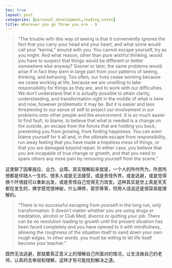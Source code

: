 ```yaml
---
toc: true
layout: post
categories: [personal_development,reading_notes]
title: Wherever you go three you are - 9
---
```

> “The trouble with this way of seeing is that it conveniently ignores the fact that you carry your head and your heart, and what some would call your “karma,” around with you. You cannot escape yourself, try as you might. And what reason, other than pure wishful thinking, would you have to suspect that things would be different or better somewhere else anyway? Sooner or later, the same problems would arise if in fact they stem in large part from your patterns of seeing, thinking, and behaving. Too often, our lives cease working because we cease working at life, because we are unwilling to take responsibility for things as they are, and to work with our difficulties. We don’t understand that it is actually possible to attain clarity, understanding, and transformation right in the middle of what is here and now, however problematic it may be. But it is easier and less threatening to our sense of self to project our involvement in our problems onto other people and the environment.
It is so much easier to find fault, to blame, to believe that what is needed is a change on the outside, an escape from the forces that are holding you back, preventing you from growing, from finding happiness. You can even blame yourself for it all and, in the ultimate escape from responsibility, run away feeling that you have made a hopeless mess of things, or that you are damaged beyond repair. In either case, you believe that you are incapable of true change or growth, and that you need to spare others any more pain by removing yourself from the scene.”

这里聊了因果报应、业力、业障。其实理解起来就是，一个人的所作所为，所思所想都是伴随人一生的。很多人或是无法接受，或是责怪外界，或是逃避，或是觉得换个环境就可以重新出发，或是责怪自己觉得无力改变。这种其实是世上真是天天都在发生的，佛学感觉很神秘，什么禅修，密宗等等，但用人话说还是很容易能理解的。

> “There is no successful escaping from yourself in the long run, only transformation. It doesn’t matter whether you are using drugs or meditation, alcohol or Club Med, divorce or quitting your job. There can be no resolution leading to growth until the present situation has been faced completely and you have opened to it with mindfulness, allowing the roughness of the situation itself to sand down your own rough edges. In other words, you must be willing to let life itself become your teacher.”

既然无法逃避，那就要真正意义上的理解自己所面对的情况，让生活做自己的老师，认真的去审视和理解，这样才有可能找到解决之道。
